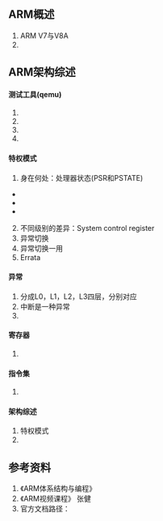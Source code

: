 ## ARM概述
1. ARM V7与V8A
2. 

## ARM架构综述

#### 测试工具(qemu)
1. 
2. 
3. 
4. 

#### 特权模式
1. 身在何处：处理器状态(PSR和PSTATE)
* 
* 
* 
2. 不同级别的差异：System control register
3. 异常切换 
4. 异常切换一用
5. Errata

#### 异常
1. 分成L0，L1，L2，L3四层，分别对应
2. 中断是一种异常
3. 

#### 寄存器
1. 

#### 指令集
1. 

#### 架构综述
1. 特权模式
2. 

## 参考资料
1. 《ARM体系结构与编程》
2. 《ARM视频课程》 张健
3. 官方文档路径：
